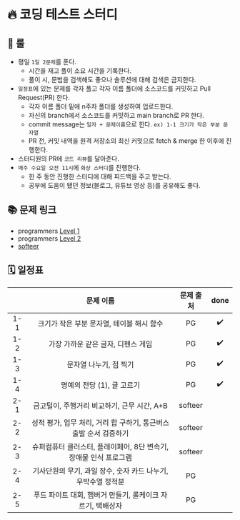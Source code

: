 # 🔥 코딩 테스트 스터디

## 🎯 룰
+ 평일 `1일 2문제`를 푼다.
  + 시간을 재고 풀이 소요 시간을 기록한다.
  + 풀이 시, 문법을 검색해도 좋으나 솔루션에 대해 검색은 금지한다.
+ `일정표`에 있는 문제를 각자 풀고 각자 이름 폴더에 소스코드를 커밋하고 Pull Request(PR) 한다.
  + 각자 이름 폴더 밑에 n주차 폴더를 생성하여 업로드한다.
  + 자신의 branch에서 소스코드를 커밋하고 main branch로 PR 한다.
  + commit message는 `일자 + 문제이름`으로 한다. `ex) 1-1 크기가 작은 부분 문자열`
  + PR 전, 커밋 내역을 원격 저장소의 최신 커밋으로 fetch & merge 한 이후에 진행한다.
+ 스터디원의 PR에 `코드 리뷰`를 달아준다.
+ `매주 수요일 오전 11시`에 `화상 스터디`를 진행한다.
  + 한 주 동안 진행한 스터디에 대해 피드백을 주고 받는다.
  + 공부에 도움이 됐던 정보(블로그, 유튜브 영상 등)를 공유해도 좋다.

## 📚 문제 링크
+ programmers [Level 1](https://school.programmers.co.kr/learn/challenges?order=recent&page=1&levels=1)
+ programmers [Level 2](https://school.programmers.co.kr/learn/challenges?order=recent&page=1&levels=2)
+ [softeer](https://softeer.ai/practice/index.do)

## 🗓 일정표
|     |                             문제 이름                             | 문제 출처 | done |
|:---:|:-----------------------------------------------------------------:|:---------:|:----:|
| 1-1 |             크기가 작은 부분 문자열, 테이블 해시 함수             |     PG    |   ✔️  |
| 1-2 |                 가장 가까운 같은 글자, 디펜스 게임                |     PG    |   ✔️  |
| 1-3 |                       문자열 나누기, 점 찍기                      |     PG    |   ✔️  |
| 1-4 |                     명예의 전당 (1), 귤 고르기                    |     PG    |   ✔️  |
| 2-1 |            금고털이, 주행거리 비교하기, 근무 시간, A+B            |  softeer  |      |
| 2-2 | 성적 평가, 업무 처리, 거리 합 구하기, 통근버스 출발 순서 검증하기 |  softeer  |      |
| 2-3 | 슈퍼컴퓨터 클러스터, 플레이페어, 8단 변속기, 장애물 인식 프로그램 |  softeer  |      |
| 2-4 |   기사단원의 무기, 과일 장수, 숫자 카드 나누기, 우박수열 정적분   |     PG    |      |
| 2-5 |     푸드 파이트 대회, 햄버거 만들기, 롤케이크 자르기, 택배상자    |     PG    |      |